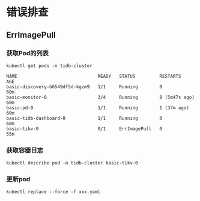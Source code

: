 # 错误排查

## ErrImagePull

### 获取Pod的列表

```shell
kubectl get pods -n tidb-cluster
```

```shell
NAME                              READY   STATUS         RESTARTS        AGE
basic-discovery-b6549df5d-kgzm9   1/1     Running        0               60m
basic-monitor-0                   3/4     Running        8 (5m47s ago)   60m
basic-pd-0                        1/1     Running        1 (37m ago)     60m
basic-tidb-dashboard-0            1/1     Running        0               60m
basic-tikv-0                      0/1     ErrImagePull   0               55m
```

### 获取容器日志

```shell
kubectl describe pod -n tidb-cluster basic-tikv-0
```

### 更新pod

```shell
kubectl replace --force -f xxx.yaml
```
